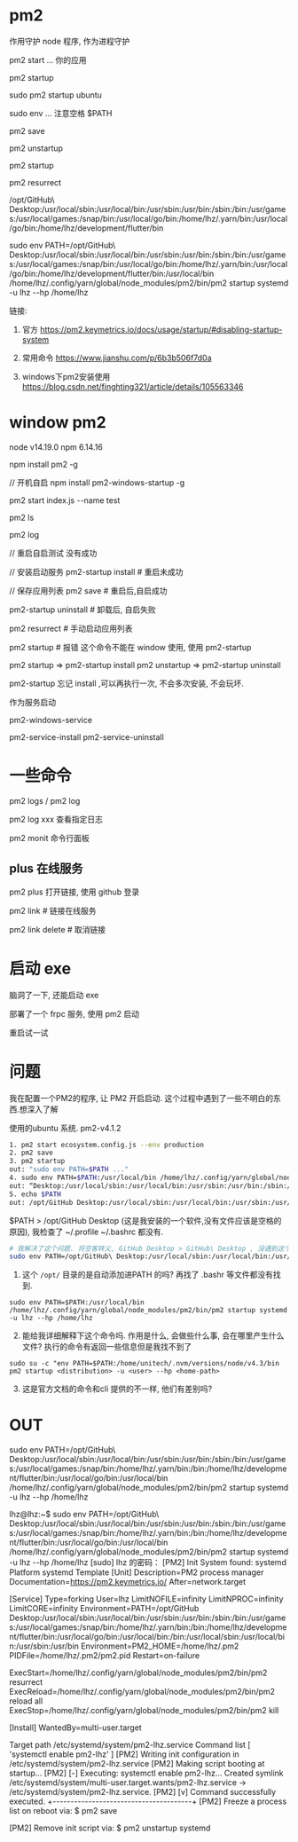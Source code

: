 # pm2

作用守护 node 程序, 作为进程守护

pm2 start ... 你的应用

pm2 startup

sudo pm2 startup ubuntu

sudo env ... 注意空格 $PATH

pm2 save

pm2 unstartup

pm2 startup

pm2 resurrect

/opt/GitHub\ Desktop:/usr/local/sbin:/usr/local/bin:/usr/sbin:/usr/bin:/sbin:/bin:/usr/games:/usr/local/games:/snap/bin:/usr/local/go/bin:/home/lhz/.yarn/bin:/usr/local/go/bin:/home/lhz/development/flutter/bin

sudo env PATH=/opt/GitHub\ Desktop:/usr/local/sbin:/usr/local/bin:/usr/sbin:/usr/bin:/sbin:/bin:/usr/games:/usr/local/games:/snap/bin:/usr/local/go/bin:/home/lhz/.yarn/bin:/usr/local/go/bin:/home/lhz/development/flutter/bin:/usr/local/bin /home/lhz/.config/yarn/global/node_modules/pm2/bin/pm2 startup systemd -u lhz --hp /home/lhz

链接: 
1. 官方
https://pm2.keymetrics.io/docs/usage/startup/#disabling-startup-system
2. 常用命令
https://www.jianshu.com/p/6b3b506f7d0a

3. windows下pm2安装使用
https://blog.csdn.net/finghting321/article/details/105563346


# window pm2

node v14.19.0
npm 6.14.16

npm install pm2 -g

// 开机自启
npm install pm2-windows-startup -g

pm2 start index.js --name test

pm2 ls

pm2 log

// 重启自启测试
没有成功

// 安装启动服务
pm2-startup install # 重启未成功

// 保存应用列表
pm2 save # 重启后,自启成功

pm2-startup uninstall # 卸载后, 自启失败

pm2 resurrect # 手动启动应用列表

pm2 startup # 报错 这个命令不能在 window 使用, 使用 pm2-startup


pm2 startup  => pm2-startup install
pm2 unstartup  => pm2-startup uninstall

pm2-startup 忘记 install ,可以再执行一次, 不会多次安装, 不会玩坏.

作为服务启动

pm2-windows-service

pm2-service-install
pm2-service-uninstall

# 一些命令

pm2 logs / pm2 log

pm2 log xxx 查看指定日志

pm2 monit  命令行面板

## plus 在线服务

pm2 plus 
打开链接, 使用 github 登录

pm2 link <link-id> # 链接在线服务

pm2 link delete # 取消链接

# 启动 exe

脑洞了一下, 还能启动  exe

部署了一个 frpc 服务, 使用 pm2 启动

重启试一试


# 问题

我在配置一个PM2的程序, 让 PM2 开启启动. 这个过程中遇到了一些不明白的东西.想深入了解

使用的ubuntu  系统.
pm2-v4.1.2

```bash
1. pm2 start ecosystem.config.js --env production
2. pm2 save
3. pm2 startup 
out: "sudo env PATH=$PATH ..."
4. sudo env PATH=$PATH:/usr/local/bin /home/lhz/.config/yarn/global/node_modules/pm2/bin/pm2 startup systemd -u lhz --hp /home/lhz
out: “Desktop:/usr/local/sbin:/usr/local/bin:/usr/sbin:/usr/bin:/sbin:/bin:/usr/games:/usr/local/games:/snap/bin:/home/lhz/.yarn/bin:/bin:/home/lhz/development/flutter/bin:/usr/local/go/bin:/usr/local/bin”: 没有那个文件或目录
5. echo $PATH 
out: /opt/GitHub Desktop:/usr/local/sbin:/usr/local/bin:/usr/sbin:/usr/bin:/sbin:/bin:/usr/games:/usr/local/games:/snap/bin:/home/lhz/.yarn/bin:/bin:/home/lhz/development/flutter/bin:/usr/local/go/bin

```

$PATH > /opt/GitHub Desktop (这是我安装的一个软件,没有文件应该是空格的原因), 我检查了 ~/.profile ~/.bashrc 都没有. 

```bash
# 我解决了这个问题. 将空客转义, GitHub Desktop > GitHub\ Desktop , 没遇到这个问题也罢, 竟然遇到了. 那就再深入了解一下面的三个问题.
sudo env PATH=/opt/GitHub\ Desktop:/usr/local/sbin:/usr/local/bin:/usr/sbin:/usr/bin:/sbin:/bin:/usr/games:/usr/local/games:/snap/bin:/home/lhz/.yarn/bin:/bin:/home/lhz/development/flutter/bin:/usr/local/go/bin:/usr/local/bin /home/lhz/.config/yarn/global/node_modules/pm2/bin/pm2 startup systemd -u lhz --hp /home/lhz
```

1. 这个 `/opt/` 目录的是自动添加进PATH 的吗? 再找了 .bashr 等文件都没有找到.

`sudo env PATH=$PATH:/usr/local/bin /home/lhz/.config/yarn/global/node_modules/pm2/bin/pm2 startup systemd -u lhz --hp /home/lhz`

2. 能给我详细解释下这个命令吗. 作用是什么, 会做些什么事, 会在哪里产生什么文件? 执行的命令有返回一些信息但是我找不到了

 `sudo su -c "env PATH=$PATH:/home/unitech/.nvm/versions/node/v4.3/bin pm2 startup <distribution> -u <user> --hp <home-path>` 

3. 这是官方文档的命令和cli 提供的不一样, 他们有差别吗?

# OUT

sudo env PATH=/opt/GitHub\ Desktop:/usr/local/sbin:/usr/local/bin:/usr/sbin:/usr/bin:/sbin:/bin:/usr/games:/usr/local/games:/snap/bin:/home/lhz/.yarn/bin:/bin:/home/lhz/development/flutter/bin:/usr/local/go/bin:/usr/local/bin /home/lhz/.config/yarn/global/node_modules/pm2/bin/pm2 startup systemd -u lhz --hp /home/lhz

lhz@lhz:~$ sudo env PATH=/opt/GitHub\ Desktop:/usr/local/sbin:/usr/local/bin:/usr/sbin:/usr/bin:/sbin:/bin:/usr/games:/usr/local/games:/snap/bin:/home/lhz/.yarn/bin:/bin:/home/lhz/development/flutter/bin:/usr/local/go/bin:/usr/local/bin /home/lhz/.config/yarn/global/node_modules/pm2/bin/pm2 startup systemd -u lhz --hp /home/lhz
[sudo] lhz 的密码：
[PM2] Init System found: systemd
Platform systemd
Template
[Unit]
Description=PM2 process manager
Documentation=https://pm2.keymetrics.io/
After=network.target

[Service]
Type=forking
User=lhz
LimitNOFILE=infinity
LimitNPROC=infinity
LimitCORE=infinity
Environment=PATH=/opt/GitHub Desktop:/usr/local/sbin:/usr/local/bin:/usr/sbin:/usr/bin:/sbin:/bin:/usr/games:/usr/local/games:/snap/bin:/home/lhz/.yarn/bin:/bin:/home/lhz/development/flutter/bin:/usr/local/go/bin:/usr/local/bin:/bin:/usr/local/sbin:/usr/local/bin:/usr/sbin:/usr/bin
Environment=PM2_HOME=/home/lhz/.pm2
PIDFile=/home/lhz/.pm2/pm2.pid
Restart=on-failure

ExecStart=/home/lhz/.config/yarn/global/node_modules/pm2/bin/pm2 resurrect
ExecReload=/home/lhz/.config/yarn/global/node_modules/pm2/bin/pm2 reload all
ExecStop=/home/lhz/.config/yarn/global/node_modules/pm2/bin/pm2 kill

[Install]
WantedBy=multi-user.target

Target path
/etc/systemd/system/pm2-lhz.service
Command list
[ 'systemctl enable pm2-lhz' ]
[PM2] Writing init configuration in /etc/systemd/system/pm2-lhz.service
[PM2] Making script booting at startup...
[PM2] [-] Executing: systemctl enable pm2-lhz...
Created symlink /etc/systemd/system/multi-user.target.wants/pm2-lhz.service → /etc/systemd/system/pm2-lhz.service.
[PM2] [v] Command successfully executed.
+---------------------------------------+
[PM2] Freeze a process list on reboot via:
$ pm2 save

[PM2] Remove init script via:
$ pm2 unstartup systemd